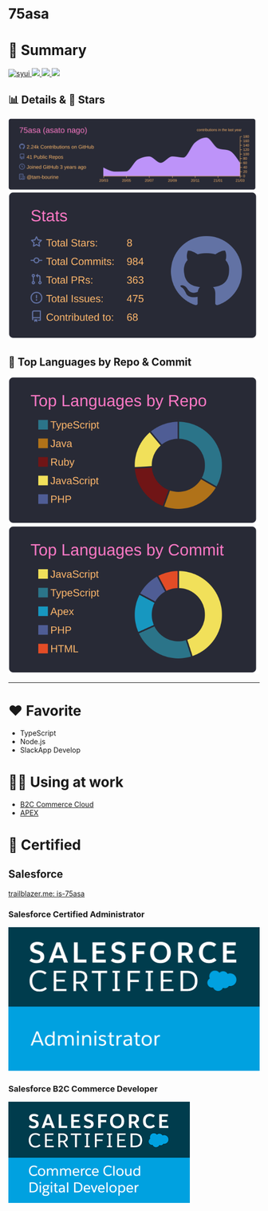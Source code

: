 # 75asa

# 👀 Summary

<p align="left">
  <a href="https://github.com/75asa/75asa/">
    <img src="https://komarev.com/ghpvc/?username=75asa&color=blueviolet" alt="syui" />
  </a>
  <a href="http://twitter.com/75asa_ja">
    <img height="20" src="https://img.shields.io/twitter/follow/75asa_ja?label=Twitter&logo=twitter&style=flat" />
  </a>
  <a href="https://github.com/75asa">
    <img height="20" src="https://img.shields.io/github/followers/75asa?label=follow&logo=github&style=flat" />
  </a>
  <a href="http://qiita.com/75asa">
    <img height="20" src="https://qiita-badge.apiapi.app/s/75asa/contributions.svg" />
  </a>
</p>

## 📊 Details & 🌟 Stars

[![](https://raw.githubusercontent.com/75asa/75asa/master/profile-summary-card-output/dracula/0-profile-details.svg)](https://github.com/vn7n24fzkq/github-profile-summary-cards) [![](https://raw.githubusercontent.com/75asa/75asa/master/profile-summary-card-output/dracula/3-stats.svg)](https://github.com/vn7n24fzkq/github-profile-summary-cards)


## 🥇 Top Languages by Repo & Commit

[![](https://raw.githubusercontent.com/75asa/75asa/master/profile-summary-card-output/dracula/1-repos-per-language.svg)](https://github.com/vn7n24fzkq/github-profile-summary-cards) [![](https://raw.githubusercontent.com/75asa/75asa/master/profile-summary-card-output/dracula/2-most-commit-language.svg)](https://github.com/vn7n24fzkq/github-profile-summary-cards)

---

# ❤️ Favorite
- TypeScript
- Node.js
- SlackApp Develop

# 🕴🏾 Using at work
- [B2C Commerce Cloud](https://www.salesforce.com/products/commerce-cloud/ecommerce/)
- [APEX](https://developer.salesforce.com/docs/atlas.apexcode.meta/apexcode/apex_intro_what_is_apex.htm)

# 🏅 Certified

## Salesforce
[trailblazer.me: is-75asa](https://trailblazer.me/id/is-75asa)

### Salesforce Certified Administrator

[![](https://raw.githubusercontent.com/75asa/75asa/master/images/salesforce/administrator.png)]()

### Salesforce B2C Commerce Developer

[![](https://raw.githubusercontent.com/75asa/75asa/master/images/salesforce/commerce_cloud_digital_developer.png)]()
